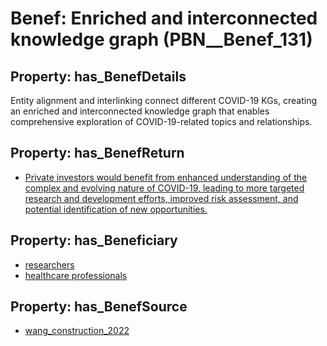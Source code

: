 # Benef: __Enriched and interconnected knowledge graph__ (PBN__Benef_131)

## Property: has_BenefDetails

Entity alignment and interlinking connect different COVID-19 KGs, creating an enriched and interconnected knowledge graph that enables comprehensive exploration of COVID-19-related topics and relationships.

## Property: has_BenefReturn

* [Private investors would benefit from enhanced understanding of the complex and evolving nature of COVID-19, leading to more targeted research and development efforts, improved risk assessment, and potential identification of new opportunities.](../BenefReturn/PBN__BenefReturn_130)

## Property: has_Beneficiary

* [researchers](../Stakeholder/PBN__Stakeholder_2)
* [healthcare professionals](../Stakeholder/PBN__Stakeholder_32)

## Property: has_BenefSource

* [wang_construction_2022](../Article/PBN__Article_28)

